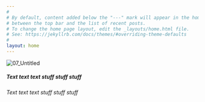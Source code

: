 ```yaml
---
#
# By default, content added below the "---" mark will appear in the home page
# between the top bar and the list of recent posts.
# To change the home page layout, edit the _layouts/home.html file.
# See: https://jekyllrb.com/docs/themes/#overriding-theme-defaults
#
layout: home
---
```

![07_Untitled](https://user-images.githubusercontent.com/83798945/117521096-f0c0c180-af79-11eb-9968-1c5c91684e04.jpg)
##### Text text text stuff stuff stuff
###### Text text text stuff stuff stuff
